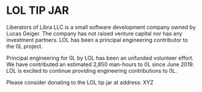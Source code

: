 # LOL TIP JAR

Liberators of Libra LLC is a small software development company owned by Lucas Geiger. The company has not raised venture capital nor has any investment partners. LOL has been a principal engineering contributor to the 0L project.

Principal engineering for 0L by LOL has been an unfunded volunteer effort. We have contributed an estimated 2,850 man-hours to 0L since June 2019. LOL is excited to continue providing engineering contributions to 0L.

Please consider donating to the LOL tip jar at address: XYZ
